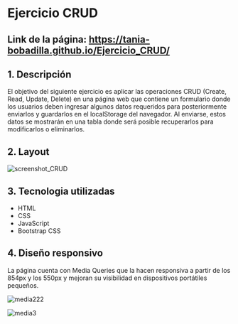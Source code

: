 # Ejercicio CRUD

## Link de la página: https://tania-bobadilla.github.io/Ejercicio_CRUD/

## 1. Descripción
El objetivo del siguiente ejercicio es aplicar las operaciones CRUD (Create, Read, Update, Delete) en una página web que contiene un formulario donde los usuarios deben ingresar algunos datos requeridos para posteriormente enviarlos y guardarlos en el localStorage del navegador. Al enviarse, estos datos se mostrarán en una tabla donde será posible recuperarlos para modificarlos o eliminarlos.
## 2. Layout

![screenshot_CRUD](https://github.com/Tania-Bobadilla/Ejercicio_CRUD/assets/135383254/9e2239be-b7c9-486b-b94c-e6daa9c12472)

## 3. Tecnologia utilizadas
- HTML
- CSS
- JavaScript
- Bootstrap CSS
## 4. Diseño responsivo
La página cuenta con Media Queries que la hacen responsiva a partir de los 854px y los 550px y mejoran su visibilidad en dispositivos portátiles pequeños.

![media222](https://github.com/Tania-Bobadilla/Ejercicio_CRUD/assets/135383254/804d3a83-8d54-4e16-b3fa-e4399eab3223)

![media3](https://github.com/Tania-Bobadilla/Ejercicio_CRUD/assets/135383254/ee92e029-88fb-4628-bc8e-42e412773a37)






